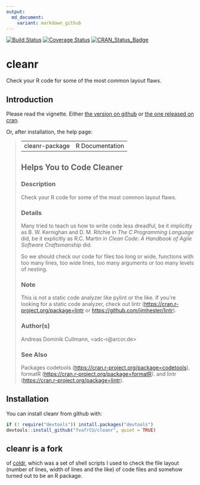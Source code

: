 ```yaml
---
output:
  md_document:
    variant: markdown_github
---
```

[![Build Status](https://travis-ci.org/fvafrCU/cleanr.svg?branch=master)](https://travis-ci.org/fvafrCU/cleanr)
[![Coverage Status](https://codecov.io/github/fvafrCU/cleanr/coverage.svg?branch=master)](https://codecov.io/github/fvafrCU/cleanr?branch=master)
[![CRAN_Status_Badge](http://www.r-pkg.org/badges/version/cleanr)](https://cran.r-project.org/package=cleanr)

# cleanr
Check your R code for some of the most common layout flaws.

<!-- README.md is generated from README.Rmd. Please edit that file -->


## Introduction
Please read the vignette. Either [the version on github](http://htmlpreview.github.io/?https://github.com/fvafrCU/cleanr/blob/master/inst/doc/cleanr_Introduction.html)
or [the one released on cran](https://cran.r-project.org/web/packages/cleanr/vignettes/cleanr_Introduction.html).

Or, after installation, the help page:

<blockquote>
<!DOCTYPE html PUBLIC "-//W3C//DTD XHTML 1.0 Strict//EN" "http://www.w3.org/TR/xhtml1/DTD/xhtml1-strict.dtd"><html xmlns="http://www.w3.org/1999/xhtml"><head><title>R: Helps You to Code Cleaner</title>
<meta http-equiv="Content-Type" content="text/html; charset=utf-8" />
<link rel="stylesheet" type="text/css" href="R.css" />
</head><body>

<table width="100%" summary="page for cleanr-package"><tr><td>cleanr-package</td><td style="text-align: right;">R Documentation</td></tr></table>

<h2>Helps You to Code Cleaner</h2>

<h3>Description</h3>

<p>Check your R code for some of the most common layout flaws.
</p>


<h3>Details</h3>

<p>Many tried to teach us how to write code less dreadful, be it implicitly as
B. W. Kernighan and D. M. Ritchie in <cite>The C Programming Language</cite> did,
be it explicitly as
R.C. Martin in <cite>Clean Code: A Handbook of Agile Software Craftsmanship</cite>
did.
</p>
<p>So we should check our code for files too long or wide, functions with too
many lines, too wide lines, too many arguments or too many levels of nesting.
</p>


<h3>Note</h3>

<p>This is not a static code analyzer like pylint or the like. If you're
looking for a static code analyzer, check out lintr
(<a href="https://cran.r-project.org/package=lintr">https://cran.r-project.org/package=lintr</a> or
<a href="https://github.com/jimhester/lintr">https://github.com/jimhester/lintr</a>).
</p>


<h3>Author(s)</h3>

<p>Andreas Dominik Cullmann, &lt;adc-r@arcor.de&gt;
</p>


<h3>See Also</h3>

<p>Packages
<span class="pkg">codetools</span>
(<a href="https://cran.r-project.org/package=codetools">https://cran.r-project.org/package=codetools</a>),
<span class="pkg">formatR</span>
(<a href="https://cran.r-project.org/package=formatR">https://cran.r-project.org/package=formatR</a>).
and
<span class="pkg">lintr</span>
(<a href="https://cran.r-project.org/package=lintr">https://cran.r-project.org/package=lintr</a>).
</p>


</body></html>
</blockquote>

## Installation
You can install cleanr from github with:

```r
if (! require("devtools")) install.packages("devtools")
devtools::install_github("fvafrCU/cleanr", quiet = TRUE)
```

## cleanr is a fork 
of [coldr](https://github.com/fvafrcu/coldr.git),
which was a set of shell scripts I used to check the file layout (number of 
lines, width of lines and the like) of code files and somehow turned out to be 
an R package.


